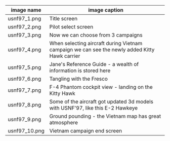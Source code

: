 |image name|image caption|
|---|---|
|usnf97_1.png|Title screen|
|usnf97_2.png|Pilot select screen|
|usnf97_3.png|Now we can choose from 3 campaigns|
|usnf97_4.png|When selecting aircraft during Vietnam campaign we can see the newly added Kitty Hawk carrier|
|usnf97_5.png|Jane's Reference Guide - a wealth of information is stored here|
|usnf97_6.png|Tangling with the Fresco|
|usnf97_7.png|F-4 Phantom cockpit view - landing on the Kitty Hawk|
|usnf97_8.png|Some of the aircraft got updated 3d models with USNF'97, like this E-2 Hawkeye|
|usnf97_9.png|Ground pounding - the Vietnam map has great atmosphere|
|usnf97_10.png|Vietnam campaign end screen|
